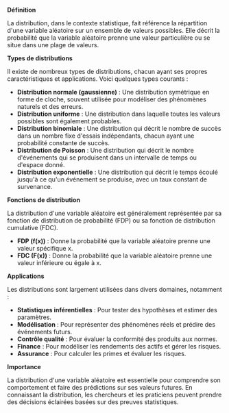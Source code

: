 **Définition**

La distribution, dans le contexte statistique, fait référence  la répartition d'une variable aléatoire sur un ensemble de valeurs possibles. Elle décrit la probabilité que la variable aléatoire prenne une valeur particulière ou se situe dans une plage de valeurs.

**Types de distributions**

Il existe de nombreux types de distributions, chacun ayant ses propres caractéristiques et applications. Voici quelques types courants :

* **Distribution normale (gaussienne)** : Une distribution symétrique en forme de cloche, souvent utilisée pour modéliser des phénomènes naturels et des erreurs.
* **Distribution uniforme** : Une distribution dans laquelle toutes les valeurs possibles sont également probables.
* **Distribution binomiale** : Une distribution qui décrit le nombre de succès dans un nombre fixe d'essais indépendants, chacun ayant une probabilité constante de succès.
* **Distribution de Poisson** : Une distribution qui décrit le nombre d'événements qui se produisent dans un intervalle de temps ou d'espace donné.
* **Distribution exponentielle** : Une distribution qui décrit le temps écoulé jusqu'à ce qu'un événement se produise, avec un taux constant de survenance.

**Fonctions de distribution**

La distribution d'une variable aléatoire est généralement représentée par sa fonction de distribution de probabilité (FDP) ou sa fonction de distribution cumulative (FDC).

* **FDP (f(x))** : Donne la probabilité que la variable aléatoire prenne une valeur spécifique x.
* **FDC (F(x))** : Donne la probabilité que la variable aléatoire prenne une valeur inférieure ou égale à x.

**Applications**

Les distributions sont largement utilisées dans divers domaines, notamment :

* **Statistiques inférentielles** : Pour tester des hypothèses et estimer des paramètres.
* **Modélisation** : Pour représenter des phénomènes réels et prédire des événements futurs.
* **Contrôle qualité** : Pour évaluer la conformité des produits aux normes.
* **Finance** : Pour modéliser les rendements des actifs et gérer les risques.
* **Assurance** : Pour calculer les primes et évaluer les risques.

**Importance**

La distribution d'une variable aléatoire est essentielle pour comprendre son comportement et faire des prédictions sur ses valeurs futures. En connaissant la distribution, les chercheurs et les praticiens peuvent prendre des décisions éclairées basées sur des preuves statistiques.